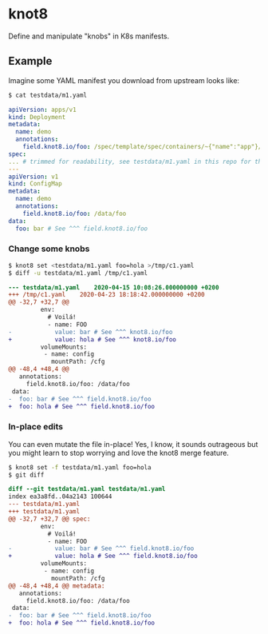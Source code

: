 # knot8

Define and manipulate "knobs" in K8s manifests.

## Example

Imagine some YAML manifest you download from upstream looks like:

```sh
$ cat testdata/m1.yaml
```
```yaml
apiVersion: apps/v1
kind: Deployment
metadata:
  name: demo
  annotations:
    field.knot8.io/foo: /spec/template/spec/containers/~{"name":"app"}/env/~{"name":"FOO"}/value
spec:
... # trimmed for readability, see testdata/m1.yaml in this repo for the full example
---
apiVersion: v1
kind: ConfigMap
metadata:
  name: demo
  annotations:
    field.knot8.io/foo: /data/foo
data:
  foo: bar # See ^^^ field.knot8.io/foo
```

### Change some knobs

```sh
$ knot8 set <testdata/m1.yaml foo=hola >/tmp/c1.yaml
$ diff -u testdata/m1.yaml /tmp/c1.yaml
```
```diff
--- testdata/m1.yaml	2020-04-15 10:08:26.000000000 +0200
+++ /tmp/c1.yaml	2020-04-23 18:18:42.000000000 +0200
@@ -32,7 +32,7 @@
         env:
           # Voilá!
           - name: FOO
-            value: bar # See ^^^ knot8.io/foo
+            value: hola # See ^^^ knot8.io/foo
         volumeMounts:
          - name: config
            mountPath: /cfg
@@ -48,4 +48,4 @@
   annotations:
     field.knot8.io/foo: /data/foo
 data:
-  foo: bar # See ^^^ field.knot8.io/foo
+  foo: hola # See ^^^ field.knot8.io/foo
```

### In-place edits

You can even mutate the file in-place!
Yes, I know, it sounds outrageous but you might learn to stop worrying and love the knot8 merge feature.

```sh
$ knot8 set -f testdata/m1.yaml foo=hola
$ git diff
```
```diff
diff --git testdata/m1.yaml testdata/m1.yaml
index ea3a8fd..04a2143 100644
--- testdata/m1.yaml
+++ testdata/m1.yaml
@@ -32,7 +32,7 @@ spec:
         env:
           # Voilá!
           - name: FOO
-            value: bar # See ^^^ field.knot8.io/foo
+            value: hola # See ^^^ field.knot8.io/foo
         volumeMounts:
          - name: config
            mountPath: /cfg
@@ -48,4 +48,4 @@ metadata:
   annotations:
     field.knot8.io/foo: /data/foo
 data:
-  foo: bar # See ^^^ field.knot8.io/foo
+  foo: hola # See ^^^ field.knot8.io/foo
```
